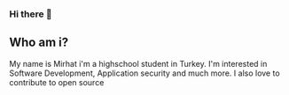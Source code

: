 ### Hi there 👋
## Who am i?
My name is Mirhat i'm a highschool student in Turkey. 
I'm interested in Software Development, Application security and much more. I also love to contribute to open source
<!--
**Mirhatyasar/Mirhatyasar** is a ✨ _special_ ✨ repository because its `README.md` (this file) appears on your GitHub profile.
